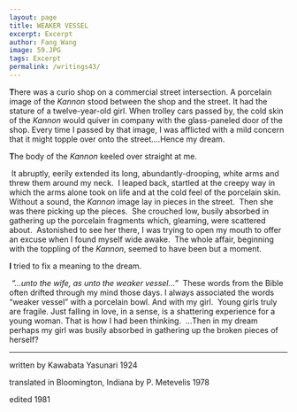 ```yaml
---
layout: page
title: WEAKER VESSEL
excerpt: Excerpt
author: Fang Wang
image: 59.JPG
tags: Excerpt
permalink: /writings43/
---
```


**T**here was a curio shop on a commercial street intersection. A porcelain image of the *Kannon* stood between the shop and the street. It had the stature of a twelve-year-old girl. When trolley cars passed by, the cold skin of the *Kannon* would quiver in company with the glass-paneled door of the shop. Every time I passed by that image, I was afflicted with a mild concern that it might topple over onto the street.…Hence my dream.

 

**T**he body of the *Kannon* keeled over straight at me.

​	It abruptly, eerily extended its long, abundantly-drooping, white arms and threw them around my neck.
​	I leaped back, startled at the creepy way in which the arms alone took on life and at the cold feel of the porcelain skin.
​	Without a sound, the *Kannon* image lay in pieces in the street.
​	Then she was there picking up the pieces.
​	She crouched low, busily absorbed in gathering up the porcelain fragments which, gleaming, were scattered about.
​	Astonished to see her there, I was trying to open my mouth to offer an excuse when I found myself wide awake.
​	The whole affair, beginning with the toppling of the *Kannon*, seemed to have been but a moment.

 

**I** tried to fix a meaning to the dream.

​	*“…unto the wife, as unto the weaker vessel…”*
​	These words from the Bible often drifted through my mind those days. I always associated the words “weaker vessel” with a porcelain bowl. And with my girl.
​	Young girls truly are fragile. Just falling in love, in a sense, is a shattering experience for a young woman. That is how I had been thinking.
​	…Then in my dream perhaps my girl was busily absorbed in gathering up the broken pieces of herself?

 

****

written by Kawabata Yasunari 1924

translated in Bloomington, Indiana by P. Metevelis 1978

edited 1981